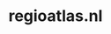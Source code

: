 ---
layout: post
title:  "regioatlas.nl"
internal_url:  "/data/regioatlas.nl.html"
categories: dutchgov
---